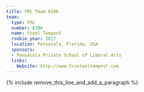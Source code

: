 ```yaml
---
title: FRC Team 6396
team:
  type: FRC
  number: 6396
  name: Steel Tempest
  rookie_year: 2017
  location: Pensacola, Florida, USA
  sponsors:
  - Pensacola Private School of Liberal Arts
  links:
    Website: http://www.frssteeltempest.com
---
```


{% include remove_this_line_and_add_a_paragraph %}